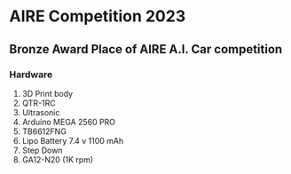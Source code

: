 # AIRE Competition 2023
## Bronze Award Place of AIRE A.I. Car competition
### Hardware
1. 3D Print body
2. QTR-1RC
3. Ultrasonic
4. Arduino MEGA 2560 PRO
5. TB6612FNG
6. Lipo Battery 7.4 v 1100 mAh
7. Step Down
8. GA12-N20 (1K rpm)
